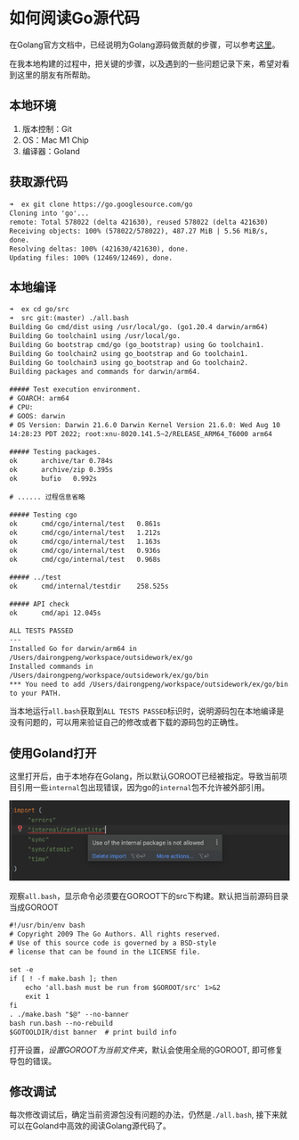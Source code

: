 # 如何阅读Go源代码

在Golang官方文档中，已经说明为Golang源码做贡献的步骤，可以参考[这里](https://go.dev/doc/contribute)。

在我本地构建的过程中，把关键的步骤，以及遇到的一些问题记录下来，希望对看到这里的朋友有所帮助。

## 本地环境
1. 版本控制：Git
2. OS：Mac M1 Chip
3. 编译器：Goland

## 获取源代码
```shell
➜  ex git clone https://go.googlesource.com/go
Cloning into 'go'...
remote: Total 578022 (delta 421630), reused 578022 (delta 421630)
Receiving objects: 100% (578022/578022), 487.27 MiB | 5.56 MiB/s, done.
Resolving deltas: 100% (421630/421630), done.
Updating files: 100% (12469/12469), done.
```

## 本地编译
```shell
➜  ex cd go/src
➜  src git:(master) ./all.bash
Building Go cmd/dist using /usr/local/go. (go1.20.4 darwin/arm64)
Building Go toolchain1 using /usr/local/go.
Building Go bootstrap cmd/go (go_bootstrap) using Go toolchain1.
Building Go toolchain2 using go_bootstrap and Go toolchain1.
Building Go toolchain3 using go_bootstrap and Go toolchain2.
Building packages and commands for darwin/arm64.

##### Test execution environment.
# GOARCH: arm64
# CPU: 
# GOOS: darwin
# OS Version: Darwin 21.6.0 Darwin Kernel Version 21.6.0: Wed Aug 10 14:28:23 PDT 2022; root:xnu-8020.141.5~2/RELEASE_ARM64_T6000 arm64

##### Testing packages.
ok  	archive/tar	0.784s
ok  	archive/zip	0.395s
ok  	bufio	0.992s

# ...... 过程信息省略

##### Testing cgo
ok  	cmd/cgo/internal/test	0.861s
ok  	cmd/cgo/internal/test	1.212s
ok  	cmd/cgo/internal/test	1.163s
ok  	cmd/cgo/internal/test	0.936s
ok  	cmd/cgo/internal/test	0.968s

##### ../test
ok  	cmd/internal/testdir	258.525s

##### API check
ok  	cmd/api	12.045s

ALL TESTS PASSED
---
Installed Go for darwin/arm64 in /Users/dairongpeng/workspace/outsidework/ex/go
Installed commands in /Users/dairongpeng/workspace/outsidework/ex/go/bin
*** You need to add /Users/dairongpeng/workspace/outsidework/ex/go/bin to your PATH.
```

当本地运行`all.bash`获取到`ALL TESTS PASSED`标识时，说明源码包在本地编译是没有问题的，可以用来验证自己的修改或者下载的源码包的正确性。

## 使用Goland打开
这里打开后，由于本地存在Golang，所以默认GOROOT已经被指定。导致当前项目引用一些`internal`包出现错误，因为go的`internal`包不允许被外部引用。

![](./images/Golang-GoRoot-Err-Info.png)

观察`all.bash`，显示命令必须要在GOROOT下的src下构建。默认把当前源码目录当成GOROOT

```shell
#!/usr/bin/env bash
# Copyright 2009 The Go Authors. All rights reserved.
# Use of this source code is governed by a BSD-style
# license that can be found in the LICENSE file.

set -e
if [ ! -f make.bash ]; then
	echo 'all.bash must be run from $GOROOT/src' 1>&2
	exit 1
fi
. ./make.bash "$@" --no-banner
bash run.bash --no-rebuild
$GOTOOLDIR/dist banner  # print build info
```

打开设置，*设置GOROOT为当前文件夹*，默认会使用全局的GOROOT, 即可修复导包的错误。

## 修改调试
每次修改调试后，确定当前资源包没有问题的办法，仍然是`./all.bash`, 接下来就可以在Goland中高效的阅读Golang源代码了。